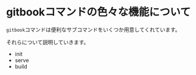 # gitbookコマンドの色々な機能について

`gitbook`コマンドは便利なサブコマンドをいくつか用意してくれています。

それらについて説明していきます。

* init
* serve
* build